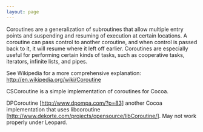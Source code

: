 ```yaml
---
layout: page
---
```


Coroutines are a generalization of subroutines that allow multiple entry points and suspending and resuming of execution at certain locations. A coroutine can pass control to another coroutine, and when control is passed back to it, it will resume where it left off earlier. Coroutines are especially useful for performing certain kinds of tasks, such as cooperative tasks, iterators, infinite lists, and pipes.

See Wikipedia for a more comprehensive explanation: http://en.wikipedia.org/wiki/Coroutine

CSCoroutine is a simple implementation of coroutines for Cocoa.

DPCoroutine [http://www.dpompa.com/?p=83] another Cocoa implementation that uses libcoroutine [http://www.dekorte.com/projects/opensource/libCoroutine/].
May not work properly under Leopard.
